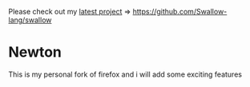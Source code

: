 Please check out my  [latest project](https://github.com/Swallow-lang/swallow) => https://github.com/Swallow-lang/swallow
# Newton
This is my personal fork of firefox and i will add some exciting features
